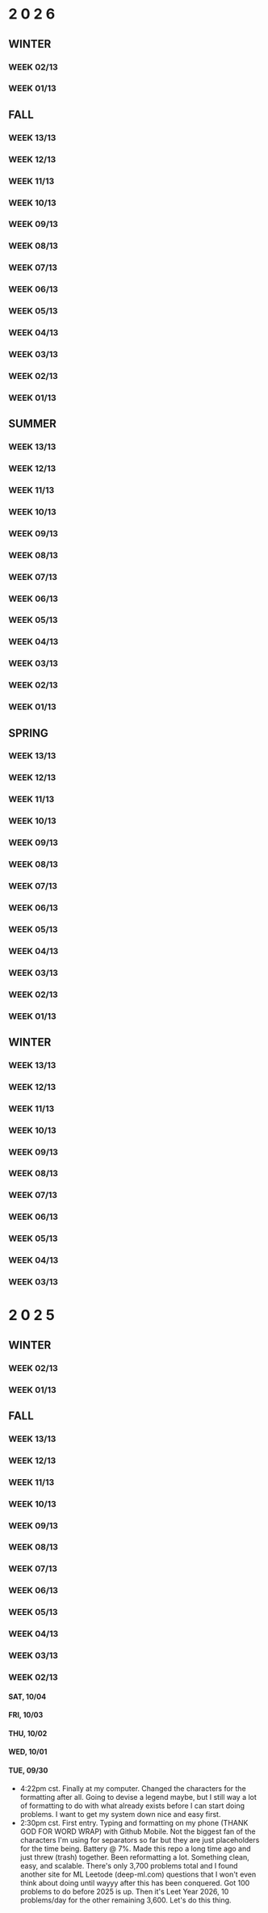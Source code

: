 # 2 0 2 6
## WINTER
### WEEK 02/13
### WEEK 01/13

## FALL
### WEEK 13/13
### WEEK 12/13
### WEEK 11/13
### WEEK 10/13
### WEEK 09/13
### WEEK 08/13
### WEEK 07/13
### WEEK 06/13
### WEEK 05/13
### WEEK 04/13
### WEEK 03/13
### WEEK 02/13
### WEEK 01/13

## SUMMER
### WEEK 13/13
### WEEK 12/13
### WEEK 11/13
### WEEK 10/13
### WEEK 09/13
### WEEK 08/13
### WEEK 07/13
### WEEK 06/13
### WEEK 05/13
### WEEK 04/13
### WEEK 03/13
### WEEK 02/13
### WEEK 01/13

## SPRING
### WEEK 13/13
### WEEK 12/13
### WEEK 11/13
### WEEK 10/13
### WEEK 09/13
### WEEK 08/13
### WEEK 07/13
### WEEK 06/13
### WEEK 05/13
### WEEK 04/13
### WEEK 03/13
### WEEK 02/13
### WEEK 01/13

## WINTER
### WEEK 13/13
### WEEK 12/13
### WEEK 11/13
### WEEK 10/13
### WEEK 09/13
### WEEK 08/13
### WEEK 07/13
### WEEK 06/13
### WEEK 05/13
### WEEK 04/13
### WEEK 03/13

# 2 0 2 5

## WINTER

### WEEK 02/13
### WEEK 01/13

## FALL

### WEEK 13/13
### WEEK 12/13
### WEEK 11/13
### WEEK 10/13
### WEEK 09/13
### WEEK 08/13
### WEEK 07/13
### WEEK 06/13
### WEEK 05/13
### WEEK 04/13
### WEEK 03/13

### WEEK 02/13

#### SAT, 10/04
#### FRI, 10/03
#### THU, 10/02
#### WED, 10/01

#### TUE, 09/30
* 4:22pm cst. Finally at my computer. Changed the characters for the formatting after all. Going to devise a legend maybe, but I still way a lot of formatting to do with what already exists before I can start doing problems. I want to get my system down nice and easy first. 
* 2:30pm cst. First entry. Typing and formatting on my phone (THANK GOD FOR WORD WRAP) with Github Mobile. Not the biggest fan of the characters I'm using for separators so far but they are just placeholders for the time being. Battery @ 7%.
    Made this repo a long time ago and just threw (trash) together. Been reformatting a lot. Something clean, easy, and scalable. There's only 3,700 problems total and I found another site for ML Leetode (deep-ml.com) questions that I won't even think about doing until wayyy after this has been conquered. 
		Got 100 problems to do before 2025 is up. Then it's Leet Year 2026, 10 problems/day for the other remaining 3,600. 
		Let's do this thing.
